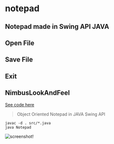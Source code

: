 # notepad

## Notepad made in Swing API JAVA
## Open File
## Save File
## Exit
## NimbusLookAndFeel
[See code here](https://github.com/incrediblenura/notepad)
> Object Oriented Notepad in JAVA Swing API

```shell
javac -d . src/*.java
java Notepad
```
![screenshot!](https://github.com/incrediblenura/notepad/blob/master/img0.jpg?raw=true)
